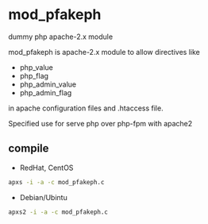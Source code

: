 # mod_pfakeph

dummy php apache-2.x module

mod_pfakeph is apache-2.x module to allow directives like

- php_value
- php_flag
- php_admin_value
- php_admin_flag

in apache configuration files and .htaccess file.

Specified use for serve php over php-fpm with apache2

## compile

- RedHat, CentOS

```sh
apxs -i -a -c mod_pfakeph.c
```

- Debian/Ubintu

```sh
apxs2 -i -a -c mod_pfakeph.c
```
